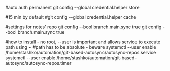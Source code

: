 #auto auth permanent
git config --global credential.helper store

#15 min by default
#git config --global credential.helper cache

#settings for notes' repo
git config --bool branch.main.sync true
git config --bool branch.main.sync true

#how to install - no root, --user is important and allows service to execute path using ~
#path has to be absolute - beware
systemctl --user enable /home/stashko/automation/git-based-autosync/autosync-repos.service
systemctl --user enable /home/stashko/automation/git-based-autosync/autosync-repos.timer
